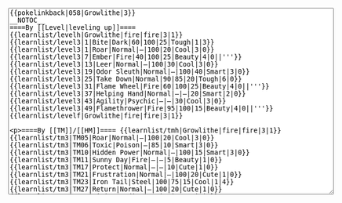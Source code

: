 </p><textarea readonly="" accesskey="," id="wpTextbox1" cols="80" rows="25" style="" class="mw-editfont-monospace" lang="en" dir="ltr" name="wpTextbox1">{{pokelinkback|058|Growlithe|3}}
__NOTOC__
====By [[Level|leveling up]]====
{{learnlist/levelh|Growlithe|fire|fire|3|1}}
{{learnlist/level3|1|Bite|Dark|60|100|25|Tough|1|3}}
{{learnlist/level3|1|Roar|Normal|—|100|20|Cool|3|0}}
{{learnlist/level3|7|Ember|Fire|40|100|25|Beauty|4|0||'''}}
{{learnlist/level3|13|Leer|Normal|—|100|30|Cool|3|0}}
{{learnlist/level3|19|Odor Sleuth|Normal|—|100|40|Smart|3|0}}
{{learnlist/level3|25|Take Down|Normal|90|85|20|Tough|6|0}}
{{learnlist/level3|31|Flame Wheel|Fire|60|100|25|Beauty|4|0||'''}}
{{learnlist/level3|37|Helping Hand|Normal|—|—|20|Smart|2|0}}
{{learnlist/level3|43|Agility|Psychic|—|—|30|Cool|3|0}}
{{learnlist/level3|49|Flamethrower|Fire|95|100|15|Beauty|4|0||'''}}
{{learnlist/levelf|Growlithe|fire|fire|3|1}}

====By [[TM]]/[[HM]]====
{{learnlist/tmh|Growlithe|fire|fire|3|1}}
{{learnlist/tm3|TM05|Roar|Normal|—|100|20|Cool|3|0}}
{{learnlist/tm3|TM06|Toxic|Poison|—|85|10|Smart|3|0}}
{{learnlist/tm3|TM10|Hidden Power|Normal|—|100|15|Smart|3|0}}
{{learnlist/tm3|TM11|Sunny Day|Fire|—|—|5|Beauty|1|0}}
{{learnlist/tm3|TM17|Protect|Normal|—|—|10|Cute|1|0}}
{{learnlist/tm3|TM21|Frustration|Normal|—|100|20|Cute|1|0}}
{{learnlist/tm3|TM23|Iron Tail|Steel|100|75|15|Cool|1|4}}
{{learnlist/tm3|TM27|Return|Normal|—|100|20|Cute|1|0}}
{{learnlist/tm3|TM28|Dig|Ground|60|100|10|Smart|1|0}}
{{learnlist/tm3|TM32|Double Team|Normal|—|—|15|Cool|2|0}}
{{learnlist/tm3|TM35|Flamethrower|Fire|95|100|15|Beauty|4|0||'''}}
{{learnlist/tm3|TM38|Fire Blast|Fire|120|85|5|Beauty|4|0||'''}}
{{learnlist/tm3|TM40|Aerial Ace|Flying|60|—|20|Cool|2|0}}
{{learnlist/tm3|TM42|Facade|Normal|70|100|20|Cute|2|0}}
{{learnlist/tm3|TM43|Secret Power|Normal|70|100|20|Smart|1|0}}
{{learnlist/tm3|TM44|Rest|Psychic|—|—|10|Cute|2|0}}
{{learnlist/tm3|TM45|Attract|Normal|—|100|15|Cute|2|0}}
{{learnlist/tm3|TM46|Thief|Dark|40|100|10|Tough|1|0}}
{{learnlist/tm3|TM50|Overheat|Fire|140|90|5|Beauty|6|0||'''}}
{{learnlist/tm3|HM04|Strength|Normal|80|100|15|Tough|2|1}}
{{learnlist/tm3|HM06|Rock Smash|Fighting|20|100|15|Tough|1|0}}
{{learnlist/tmf|Growlithe|fire|fire|3|1}}

====By {{pkmn|breeding}}====
{{learnlist/breedh|Growlithe|fire|fire|3|1}}
{{learnlist/breed3|{{MSP/3|324|Torkoal}}{{MSP/3|363|Spheal}}{{MSP/3|364|Sealeo}}{{MSP/3|365|Walrein}}|Body Slam|Normal|85|100|15|Tough|1|4}}
{{learnlist/breed3|{{MSP/3|203|Girafarig}}{{MSP/3|209|Snubbull}}{{MSP/3|210|Granbull}}{{MSP/3|228|Houndour}}{{MSP/3|229|Houndoom}}{{MSP/3|261|Poochyena}}&lt;br>{{MSP/3|262|Mightyena}}{{MSP/3|303|Mawile}}{{MSP/3|336|Seviper}}|Crunch|Dark|80|100|15|Tough|1|4}}
{{learnlist/breed3|{{MSP/3|037|Vulpix}}{{MSP/3|038|Ninetales}}{{MSP/3|077|Ponyta}}{{MSP/3|078|Rapidash}}{{MSP/3|136|Flareon}}{{MSP/3|255|Torchic}}&lt;br>{{MSP/3|324|Torkoal}}|Fire Spin|Fire|15|70|15|Beauty|3|0||'''}}
{{learnlist/breed3|{{MSP/3|324|Torkoal}}|Heat Wave|Fire|100|90|10|Beauty|4|0||'''}}
{{learnlist/breed3|{{MSP/3|228|Houndour}}{{MSP/3|229|Houndoom}}{{MSP/3|261|Poochyena}}{{MSP/3|262|Mightyena}}{{MSP/3|293|Whismur}}{{MSP/3|294|Loudred}}&lt;br>{{MSP/3|295|Exploud}}{{MSP/3|309|Electrike}}{{MSP/3|310|Manectric}}|Howl|Normal|—|—|40|Cool|1|0}}
{{learnlist/breed3|{{MSP/3|037|Vulpix}}{{MSP/3|038|Ninetales}}{{MSP/3|086|Seel}}{{MSP/3|087|Dewgong}}|Safeguard|Normal|—|—|25|Beauty|1|0}}
{{learnlist/breed3|{{MSP/3|034|Nidoking}}{{MSP/3|056|Mankey}}{{MSP/3|057|Primeape}}{{MSP/3|128|Tauros}}{{MSP/3|216|Teddiursa}}{{MSP/3|217|Ursaring}}&lt;br>{{MSP/3|327|Spinda}}|Thrash|Normal|90|100|20|Tough|4|4}}
{{learnlist/breedf|Growlithe|fire|fire|3|1}}

====By [[Move Tutor|tutoring]]====
{{learnlist/tutorh|Growlithe|fire|fire|3|1}}
{{learnlist/tutor3|Body Slam|Normal|85|100|15|Tough|1|4|||yes|yes|yes}}
{{learnlist/tutor3|Double-Edge|Normal|120|100|15|Tough|6|0|||yes|yes|yes}}
{{learnlist/tutor3|Endure|Normal|—|—|10|Tough|2|0|||no|yes|no}}
{{learnlist/tutor3|Mimic|Normal|—|—|10|Cute|1|0|||yes|yes|yes}}
{{learnlist/tutor3|Sleep Talk|Normal|—|—|10|Cute|3|0|||no|yes|no}}
{{learnlist/tutor3|Snore|Normal|40|100|15|Cute|4|0|||no|yes|no}}
{{learnlist/tutor3|Substitute|Normal|—|—|10|Smart|2|0|||yes|yes|yes}}
{{learnlist/tutor3|Swagger|Normal|—|90|15|Cute|2|0|||no|yes|yes}}
{{learnlist/tutor3|Swift|Normal|60|—|20|Cool|2|0|||no|yes|no}}
{{learnlist/tutorf|Growlithe|fire|fire|3|1}}

====Special moves====
{{Shadow moves|058|28|Shadow Blitz|Shadow Wave|--|--|Charm|Normal|Flamethrower|Fire|Bite|Dark|Take Down|Normal|XD|fire|fire}}

[[it:Growlithe/Mosse apprese in terza generazione]]
[[zh:卡蒂狗/第三世代招式表]]
